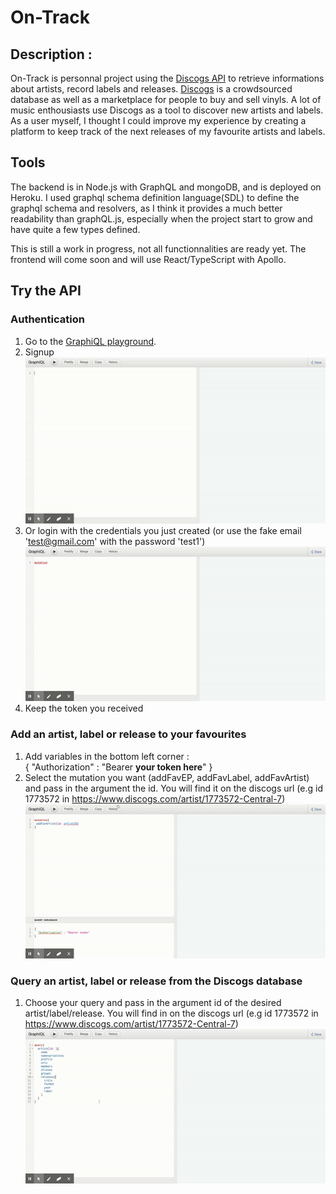 # On-Track

## Description :

On-Track is personnal project using the [Discogs API](https://www.discogs.com/developers) to retrieve informations about artists, record labels and releases. [Discogs](https://www.discogs.com/) is a crowdsourced database as well as a marketplace for people to buy and sell vinyls.
A lot of music enthousiasts use Discogs as a tool to discover new artists and labels. As a user myself, I thought I could improve my experience by creating a platform to keep track of the next releases of my favourite artists and labels.

## Tools

The backend is in Node.js with GraphQL and mongoDB, and is deployed on Heroku. I used graphql schema definition language(SDL) to define the graphql schema and resolvers, as I think it provides a much better readability than graphQL.js, especially when the project start to grow and have quite a few types defined.

This is still a work in progress, not all functionnalities are ready yet.
The frontend will come soon and will use React/TypeScript with Apollo.

## Try the API

### Authentication

1. Go to the [GraphiQL playground](https://on-track-discogs.herokuapp.com/graphql).
2. Signup
   ![](signup.gif)
3. Or login with the credentials you just created (or use the fake email 'test@gmail.com' with the password 'test1')
   ![](login.gif)
4. Keep the token you received

### Add an artist, label or release to your favourites

1. Add variables in the bottom left corner :  
   {
   "Authorization" : "Bearer **your token here**"
   }
2. Select the mutation you want (addFavEP, addFavLabel, addFavArtist) and pass in the argument the id. You will find it on the discogs url (e.g id 1773572 in https://www.discogs.com/artist/1773572-Central-7)
   ![](addFavArtist.gif)

### Query an artist, label or release from the Discogs database

1. Choose your query and pass in the argument id of the desired artist/label/release. You will find in on the discogs url (e.g id 1773572 in https://www.discogs.com/artist/1773572-Central-7)
   ![](queryArtist.gif)
